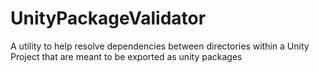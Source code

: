 # UnityPackageValidator
A utility to help resolve dependencies between directories within a Unity Project that are meant to be exported as unity packages
